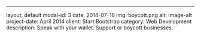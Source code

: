 ---
layout: default
modal-id: 3
date: 2014-07-16
img: boycott.png
alt: image-alt
project-date: April 2014
client: Start Bootstrap
category: Web Development
description: Speak with your wallet. Support or boycott businesses.
